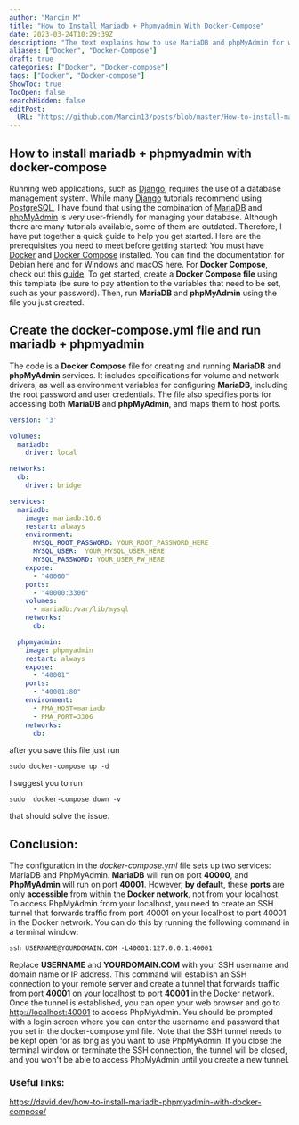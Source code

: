 ```yaml
---
author: "Marcin M"
title: "How to Install Mariadb + Phpmyadmin With Docker-Compose"
date: 2023-03-24T10:29:39Z
description: "The text explains how to use MariaDB and phpMyAdmin for web application management with Docker-Compose."
aliases: ["Docker", "Docker-Compose"]
draft: true
categories: ["Docker", "Docker-compose"]
tags: ["Docker", "Docker-compose"]
ShowToc: true
TocOpen: false
searchHidden: false
editPost:
  URL: "https://github.com/Marcin13/posts/blob/master/How-to-install-mariadb-%2B-phpmyadmin-with-docker---compose.md"
---
```

## How to install mariadb + phpmyadmin with docker-compose
Running web applications, such as [Django](https://www.djangoproject.com/), requires the use of a database management system. 
While many [Django](https://www.djangoproject.com/) tutorials recommend using [PostgreSQL](https://www.postgresql.org/),
I have found that using the combination of [MariaDB](https://mariadb.com/) and [phpMyAdmin](https://www.phpmyadmin.net/) 
is very user-friendly for managing your database.
Although there are many tutorials available, some of them are outdated. Therefore, 
I have put together a quick guide to help you get started. Here are the prerequisites you need to meet before getting started:
You must have [Docker](https://www.docker.com/) and [Docker Compose](https://docs.docker.com/compose/) installed. You can find the documentation for Debian here and for Windows and macOS here. 
For **Docker Compose**, check out this [guide](https://docs.docker.com/compose/install/linux/).
To get started, create a **Docker Compose file** using this template (be sure to pay attention to the variables that need 
to be set, such as your password). Then, run **MariaDB** and **phpMyAdmin** using the file you just created.

## Create the docker-compose.yml file and run mariadb + phpmyadmin
The code is a **Docker Compose** file for creating and running **MariaDB** and **phpMyAdmin** services. 
It includes specifications for volume and network drivers, as well as environment variables for configuring **MariaDB**, 
including the root password and user credentials. The file also specifies ports for accessing 
both **MariaDB** and **phpMyAdmin**, and maps them to host ports.

```yaml
version: '3'

volumes:
  mariadb:
    driver: local

networks:
  db:
    driver: bridge

services:
  mariadb:
    image: mariadb:10.6
    restart: always
    environment:
      MYSQL_ROOT_PASSWORD: YOUR_ROOT_PASSWORD_HERE
      MYSQL_USER:  YOUR_MYSQL_USER_HERE
      MYSQL_PASSWORD: YOUR_USER_PW_HERE
    expose:
      - "40000"
    ports:
      - "40000:3306"
    volumes:
      - mariadb:/var/lib/mysql
    networks:
      db:

  phpmyadmin:
    image: phpmyadmin
    restart: always
    expose:
      - "40001"
    ports:
      - "40001:80"
    environment:
      - PMA_HOST=mariadb
      - PMA_PORT=3306
    networks:
      db:
```
after you save this file just run

```shell
sudo docker-compose up -d
```
I suggest you to run
```shell
sudo  docker-compose down -v
```
that should solve the issue.

## Conclusion:
The configuration in the _docker-compose.yml_ file sets up two services: MariaDB and PhpMyAdmin. **MariaDB** will run on port 
**40000**, and **PhpMyAdmin** will run on port **40001**. However, **by default**, these **ports** are only **accessible** from within the **Docker network**, not from your localhost.
To access PhpMyAdmin from your localhost, you need to create an SSH tunnel that forwards traffic from port 40001 on your 
localhost to port 40001 in the Docker network. You can do this by running the following command in a terminal window:
```shell
ssh USERNAME@YOURDOMAIN.COM -L40001:127.0.0.1:40001
```
Replace **USERNAME** and **YOURDOMAIN.COM** with your SSH username and domain name or IP address. This command will establish an
SSH connection to your remote server and create a tunnel that forwards traffic from port **40001** on your localhost to port
**40001** in the Docker network.
Once the tunnel is established, you can open your web browser and go to [http://localhost:40001](http://localhost:40001) to access PhpMyAdmin. 
You should be prompted with a login screen where you can enter the username and password that you set in the docker-compose.yml file.
Note that the SSH tunnel needs to be kept open for as long as you want to use PhpMyAdmin. 
If you close the terminal window or terminate the SSH connection, the tunnel will be closed, and you won't be able to 
access PhpMyAdmin until you create a new tunnel.



[//]:(![Screenshot.png]&#40;http://marcinmitruk.link/img/How-to-Install-Mariadb-+-Phpmyadmin-With-Docker---Compose/Screenshot1.png&#41;)






### Useful links:
https://david.dev/how-to-install-mariadb-phpmyadmin-with-docker-compose/

